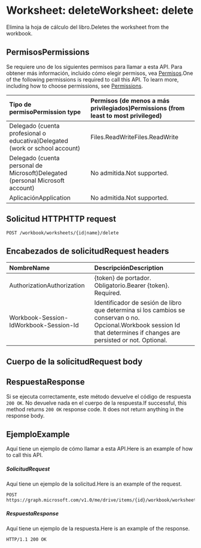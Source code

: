 # <a name="worksheet-delete"></a><span data-ttu-id="a46c9-101">Worksheet: delete</span><span class="sxs-lookup"><span data-stu-id="a46c9-101">Worksheet: delete</span></span>

<span data-ttu-id="a46c9-102">Elimina la hoja de cálculo del libro.</span><span class="sxs-lookup"><span data-stu-id="a46c9-102">Deletes the worksheet from the workbook.</span></span>
## <a name="permissions"></a><span data-ttu-id="a46c9-103">Permisos</span><span class="sxs-lookup"><span data-stu-id="a46c9-103">Permissions</span></span>
<span data-ttu-id="a46c9-p101">Se requiere uno de los siguientes permisos para llamar a esta API. Para obtener más información, incluido cómo elegir permisos, vea [Permisos](../../../concepts/permissions_reference.md).</span><span class="sxs-lookup"><span data-stu-id="a46c9-p101">One of the following permissions is required to call this API. To learn more, including how to choose permissions, see [Permissions](../../../concepts/permissions_reference.md).</span></span>

|<span data-ttu-id="a46c9-106">Tipo de permiso</span><span class="sxs-lookup"><span data-stu-id="a46c9-106">Permission type</span></span>      | <span data-ttu-id="a46c9-107">Permisos (de menos a más privilegiados)</span><span class="sxs-lookup"><span data-stu-id="a46c9-107">Permissions (from least to most privileged)</span></span>              |
|:--------------------|:---------------------------------------------------------|
|<span data-ttu-id="a46c9-108">Delegado (cuenta profesional o educativa)</span><span class="sxs-lookup"><span data-stu-id="a46c9-108">Delegated (work or school account)</span></span> | <span data-ttu-id="a46c9-109">Files.ReadWrite</span><span class="sxs-lookup"><span data-stu-id="a46c9-109">Files.ReadWrite</span></span>    |
|<span data-ttu-id="a46c9-110">Delegado (cuenta personal de Microsoft)</span><span class="sxs-lookup"><span data-stu-id="a46c9-110">Delegated (personal Microsoft account)</span></span> | <span data-ttu-id="a46c9-111">No admitida.</span><span class="sxs-lookup"><span data-stu-id="a46c9-111">Not supported.</span></span>    |
|<span data-ttu-id="a46c9-112">Aplicación</span><span class="sxs-lookup"><span data-stu-id="a46c9-112">Application</span></span> | <span data-ttu-id="a46c9-113">No admitida.</span><span class="sxs-lookup"><span data-stu-id="a46c9-113">Not supported.</span></span> |

## <a name="http-request"></a><span data-ttu-id="a46c9-114">Solicitud HTTP</span><span class="sxs-lookup"><span data-stu-id="a46c9-114">HTTP request</span></span>
<!-- { "blockType": "ignored" } -->
```http
POST /workbook/worksheets/{id|name}/delete

```
## <a name="request-headers"></a><span data-ttu-id="a46c9-115">Encabezados de solicitud</span><span class="sxs-lookup"><span data-stu-id="a46c9-115">Request headers</span></span>
| <span data-ttu-id="a46c9-116">Nombre</span><span class="sxs-lookup"><span data-stu-id="a46c9-116">Name</span></span>       | <span data-ttu-id="a46c9-117">Descripción</span><span class="sxs-lookup"><span data-stu-id="a46c9-117">Description</span></span>|
|:---------------|:----------|
| <span data-ttu-id="a46c9-118">Authorization</span><span class="sxs-lookup"><span data-stu-id="a46c9-118">Authorization</span></span>  | <span data-ttu-id="a46c9-p102">{token} de portador. Obligatorio.</span><span class="sxs-lookup"><span data-stu-id="a46c9-p102">Bearer {token}. Required.</span></span> |
| <span data-ttu-id="a46c9-121">Workbook-Session-Id</span><span class="sxs-lookup"><span data-stu-id="a46c9-121">Workbook-Session-Id</span></span>  | <span data-ttu-id="a46c9-p103">Identificador de sesión de libro que determina si los cambios se conservan o no. Opcional.</span><span class="sxs-lookup"><span data-stu-id="a46c9-p103">Workbook session Id that determines if changes are persisted or not. Optional.</span></span>|

## <a name="request-body"></a><span data-ttu-id="a46c9-124">Cuerpo de la solicitud</span><span class="sxs-lookup"><span data-stu-id="a46c9-124">Request body</span></span>

## <a name="response"></a><span data-ttu-id="a46c9-125">Respuesta</span><span class="sxs-lookup"><span data-stu-id="a46c9-125">Response</span></span>

<span data-ttu-id="a46c9-p104">Si se ejecuta correctamente, este método devuelve el código de respuesta `200 OK`. No devuelve nada en el cuerpo de la respuesta.</span><span class="sxs-lookup"><span data-stu-id="a46c9-p104">If successful, this method returns `200 OK` response code. It does not return anything in the response body.</span></span>

## <a name="example"></a><span data-ttu-id="a46c9-128">Ejemplo</span><span class="sxs-lookup"><span data-stu-id="a46c9-128">Example</span></span>
<span data-ttu-id="a46c9-129">Aquí tiene un ejemplo de cómo llamar a esta API.</span><span class="sxs-lookup"><span data-stu-id="a46c9-129">Here is an example of how to call this API.</span></span>
##### <a name="request"></a><span data-ttu-id="a46c9-130">Solicitud</span><span class="sxs-lookup"><span data-stu-id="a46c9-130">Request</span></span>
<span data-ttu-id="a46c9-131">Aquí tiene un ejemplo de la solicitud.</span><span class="sxs-lookup"><span data-stu-id="a46c9-131">Here is an example of the request.</span></span>
<!-- {
  "blockType": "request",
  "name": "worksheet_delete"
}-->
```http
POST https://graph.microsoft.com/v1.0/me/drive/items/{id}/workbook/worksheets/{id|name}/delete
```

##### <a name="response"></a><span data-ttu-id="a46c9-132">Respuesta</span><span class="sxs-lookup"><span data-stu-id="a46c9-132">Response</span></span>
<span data-ttu-id="a46c9-133">Aquí tiene un ejemplo de la respuesta.</span><span class="sxs-lookup"><span data-stu-id="a46c9-133">Here is an example of the response.</span></span> 
<!-- {
  "blockType": "response",
  "truncated": true,
  "@odata.type": "microsoft.graph.none"
} -->
```http
HTTP/1.1 200 OK
```

<!-- uuid: 8fcb5dbc-d5aa-4681-8e31-b001d5168d79
2015-10-25 14:57:30 UTC -->
<!-- {
  "type": "#page.annotation",
  "description": "Worksheet: delete",
  "keywords": "",
  "section": "documentation",
  "tocPath": ""
}-->